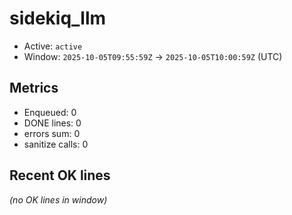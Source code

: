 # sidekiq_llm

- Active: `active`
- Window: `2025-10-05T09:55:59Z` → `2025-10-05T10:00:59Z` (UTC)

## Metrics
- Enqueued: 0
- DONE lines: 0
- errors sum: 0
- sanitize calls: 0

## Recent OK lines
_(no OK lines in window)_

